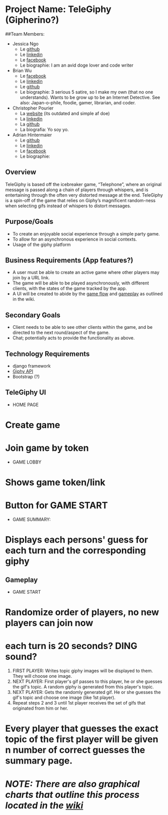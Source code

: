 # Project Name: TeleGiphy (Gipherino?)


##Team Members:
- Jessica Ngo
  - Le [github](https://github.com/JessicaNgo)
  - Le [linkedin](https://ca.linkedin.com/in/ngojessica)
  - Le [facebook](https://www.facebook.com/jessica.ngo.1069)
  - Le biographie: I am an avid doge lover and code writer
- Brian Wu
  - Le [facebook](www.facebook.com/poenbwu)
  - Le [linkedin](www.linkedin.com/poenbrianwu)
  - Le [github](www.github.com/Zizibaluba)
  - Le biographie: 3 serious 5 satire, so I make my own (that no one understands). Wants to be grow up to be an Internet Detective. See also:  Japan-o-phile, foodie, gamer, librarian, and coder.
- Christopher Pourier
  - La [website](http://corez.nl/) (its outdated and simple af doe)
  - La [linkedin](https://an.linkedin.com/in/christopher-pourier-81042828)
  - La [github](https://github.com/corez92)
  - La biografia: Yo soy yo. 
- Adrian Hintermaier
  - Le [github](https://github.com/Mester)
  - Le [linkedin](https://se.linkedin.com/in/adrianhintermaier)
  - Le [facebook](https://www.facebook.com/adrian.hintermaier)
  - Le biographie: 


## Overview
TeleGiphy is based off the icebreaker game, “Telephone”, where an original message is passed along a chain of players through whispers, and is entertaining through the often very distorted message at the end. TeleGiphy is a spin-off of the game that relies on Giphy’s magnificent random-ness when selecting gifs instead of whispers to distort messages. 

## Purpose/Goals
- To create an enjoyable social experience through a simple party game.
- To allow for an asynchronous experience in social contexts.
- Usage of the giphy platform 


## Business Requirements (App features?)
- A user must be able to create an active game where other players may join by a URL link.
- The game will be able to be played asynchronously, with different clients, with the states of the game tracked by the app.
- A UI will be created to abide by the [game flow](https://github.com/JessicaNgo/TeleGiphy/wiki/Game-Flow) and [gameplay](https://github.com/JessicaNgo/TeleGiphy/wiki/Gameplay) as outlined in the wiki.

## Secondary Goals
- Client needs to be able to see other clients within the game, and be directed to the next round/aspect of the game.
- Chat; potentially acts to provide the functionality as above.


## Technology Requirements
- django framework
- [Giphy API](https://github.com/Giphy/GiphyAPI)
- Bootstrap (?)


## TeleGiphy UI
- HOME PAGE
# Create game
# Join game by token

- GAME LOBBY
# Shows game token/link
# Button for GAME START

- GAME SUMMARY:
# Displays each persons' guess for each turn and the corresponding giphy


## Gameplay
- GAME START 
# Randomize order of players, no new players can join now
# each turn is 20 seconds? DING sound?
1. FIRST PLAYER: Writes topic giphy images will be displayed to them. They will choose one image.
2. NEXT PLAYER: First player's gif passes to this player, he or she guesses the gif's topic. A random giphy is generated from this player's topic.
3. NEXT PLAYER: Gets the randomly generated gif. He or she guesses the gif's topic and choose one image (like 1st player).
4. Repeat steps 2 and 3 until 1st player receives the set of gifs that originated from him or her.
# Every player that guesses the exact topic of the first player will be given n number of correct guesses the summary page. 
# *NOTE: There are also graphical charts that outline this process located in the [wiki](https://github.com/JessicaNgo/TeleGiphy/wiki/)*

